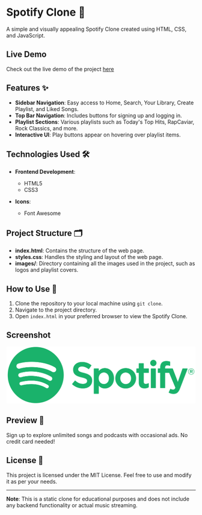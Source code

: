 # Spotify Clone 🎵

A simple and visually appealing Spotify Clone created using HTML, CSS, and JavaScript.

## Live Demo
Check out the live demo of the project [here](https://github.com/yashpawar6849/Spotify-Clone)

## Features ✨

- **Sidebar Navigation**: Easy access to Home, Search, Your Library, Create Playlist, and Liked Songs.
- **Top Bar Navigation**: Includes buttons for signing up and logging in.
- **Playlist Sections**: Various playlists such as Today's Top Hits, RapCaviar, Rock Classics, and more.
- **Interactive UI**: Play buttons appear on hovering over playlist items.

## Technologies Used 🛠️

- **Frontend Development**:
  - HTML5
  - CSS3
  
- **Icons**:
  - Font Awesome

## Project Structure 🗂️

- **index.html**: Contains the structure of the web page.
- **styles.css**: Handles the styling and layout of the web page.
- **images/**: Directory containing all the images used in the project, such as logos and playlist covers.

## How to Use 🚀

1. Clone the repository to your local machine using `git clone`.
2. Navigate to the project directory.
3. Open `index.html` in your preferred browser to view the Spotify Clone.

## Screenshot
![Screenshot 1](https://github.com/yashpawar6849/Spotify-Clone/blob/main/images/Spotify%20Logo.png)

## Preview 👀

Sign up to explore unlimited songs and podcasts with occasional ads. No credit card needed!

## License 📄

This project is licensed under the MIT License. Feel free to use and modify it as per your needs.

---

**Note**: This is a static clone for educational purposes and does not include any backend functionality or actual music streaming.
